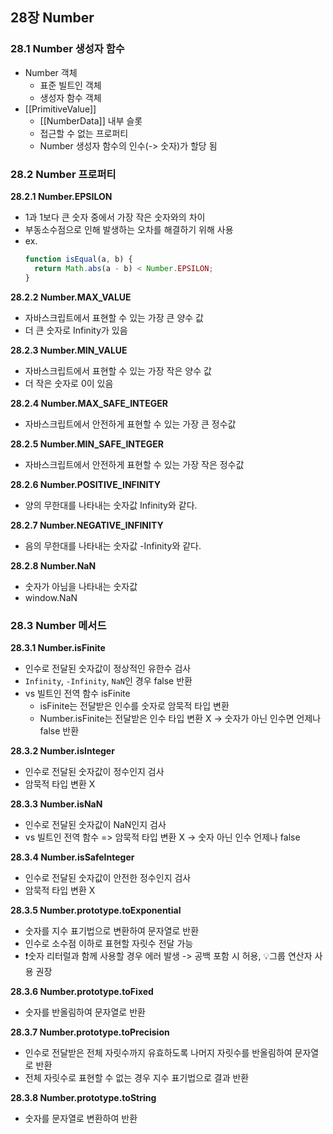## 28장 Number

### 28.1 Number 생성자 함수

- Number 객체
  - 표준 빌트인 객체
  - 생성자 함수 객체
- \[\[PrimitiveValue\]\]
  - \[\[NumberData\]\] 내부 슬롯
  - 접근할 수 없는 프로퍼티
  - Number 생성자 함수의 인수(-> 숫자)가 할당 됨

### 28.2 Number 프로퍼티

**28.2.1 Number.EPSILON**

- 1과 1보다 큰 숫자 중에서 가장 작은 숫자와의 차이
- 부동소수점으로 인해 발생하는 오차를 해결하기 위해 사용
- ex.
  ```js
  function isEqual(a, b) {
    return Math.abs(a - b) < Number.EPSILON;
  }
  ```

**28.2.2 Number.MAX_VALUE**

- 자바스크립트에서 표현할 수 있는 가장 큰 양수 값
- 더 큰 숫자로 Infinity가 있음

**28.2.3 Number.MIN_VALUE**

- 자바스크립트에서 표현할 수 있는 가장 작은 양수 값
- 더 작은 숫자로 0이 있음

**28.2.4 Number.MAX_SAFE_INTEGER**

- 자바스크립트에서 안전하게 표현할 수 있는 가장 큰 정수값

**28.2.5 Number.MIN_SAFE_INTEGER**

- 자바스크립트에서 안전하게 표현할 수 있는 가장 작은 정수값

**28.2.6 Number.POSITIVE_INFINITY**

- 양의 무한대를 나타내는 숫자값 Infinity와 같다.

**28.2.7 Number.NEGATIVE_INFINITY**

- 음의 무한대를 나타내는 숫자값 -Infinity와 같다.

**28.2.8 Number.NaN**

- 숫자가 아님을 나타내는 숫자값
- window.NaN

### 28.3 Number 메서드

**28.3.1 Number.isFinite**

- 인수로 전달된 숫자값이 정상적인 유한수 검사
- `Infinity`, `-Infinity`, `NaN`인 경우 false 반환
- vs 빌트인 전역 함수 isFinite
  - isFinite는 전달받은 인수를 숫자로 암묵적 타입 변환
  - Number.isFinite는 전달받은 인수 타입 변환 X -> 숫자가 아닌 인수면 언제나 false 반환

**28.3.2 Number.isInteger**

- 인수로 전달된 숫자값이 정수인지 검사
- 암묵적 타입 변환 X

**28.3.3 Number.isNaN**

- 인수로 전달된 숫자값이 NaN인지 검사
- vs 빌트인 전역 함수 => 암묵적 타입 변환 X -> 숫자 아닌 인수 언제나 false

**28.3.4 Number.isSafeInteger**

- 인수로 전달된 숫자값이 안전한 정수인지 검사
- 암묵적 타입 변환 X

**28.3.5 Number.prototype.toExponential**

- 숫자를 지수 표기법으로 변환하여 문자열로 반환
- 인수로 소수점 이하로 표현할 자릿수 전달 가능
- ❗️숫자 리터럴과 함께 사용할 경우 에러 발생 -> 공백 포함 시 허용, 💡그룹 연산자 사용 권장

**28.3.6 Number.prototype.toFixed**

- 숫자를 반올림하여 문자열로 반환

**28.3.7 Number.prototype.toPrecision**

- 인수로 전달받은 전체 자릿수까지 유효하도록 나머지 자릿수를 반올림하여 문자열로 반환
- 전체 자릿수로 표현할 수 없는 경우 지수 표기법으로 결과 반환

**28.3.8 Number.prototype.toString**

- 숫자를 문자열로 변환하여 반환
